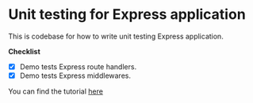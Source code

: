 # Unit testing for Express application

This is codebase for how to write unit testing Express application.

**Checklist**

- [x] Demo tests Express route handlers.
- [x] Demo tests Express middlewares.

You can find the tutorial [here](https://abackend.guru/2023/04/11/unit-testing-express-route-handlers-with-mocha-and-node-mocks-http/)
